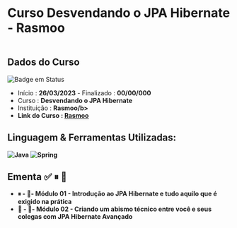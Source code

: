 # Curso Desvendando o JPA Hibernate - Rasmoo

<div align="center">
  <img src="" >
</div>

## Dados do Curso
![Badge em Status](https://img.shields.io/badge/STATUS-INICIADO-green?style=for-the-badge)

* Início :  <b>26/03/2023</b> - Finalizado : <b>00/00/000 </b>
* Curso : <b>Desvendando o JPA Hibernate</b>
* Instituição : <b>Rasmoo/b>
* Link do Curso : [Rasmoo](https://www.rasmoo.com)

## Linguagem & Ferramentas Utilizadas: 

![Java](https://img.shields.io/badge/java-%23ED8B00.svg?style=for-the-badge&logo=java&logoColor=white)
![Spring](https://img.shields.io/badge/spring-%236DB33F.svg?style=for-the-badge&logo=spring&logoColor=white)

## Ementa ✅ ⏸ 🔳
* ⏸ - 📁- Módulo 01 - Introdução ao JPA Hibernate e tudo aquilo que é exigido na prática
* 🔳 - 📁- Módulo 02 - Criando um abismo técnico entre você e seus colegas com JPA Hibernate Avançado

